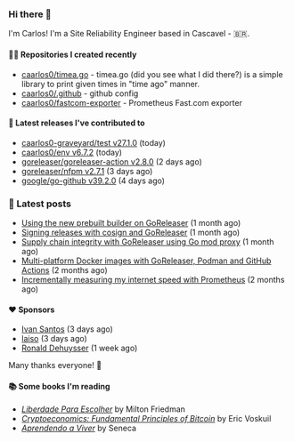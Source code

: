 ### Hi there 👋

I'm Carlos! I'm a Site Reliability Engineer based in Cascavel - 🇧🇷.

#### 👨‍💻 Repositories I created recently
- [caarlos0/timea.go](https://github.com/caarlos0/timea.go) - timea.go (did you see what I did there?) is a simple library to print given times in &#34;time ago&#34; manner.
- [caarlos0/.github](https://github.com/caarlos0/.github) - github config
- [caarlos0/fastcom-exporter](https://github.com/caarlos0/fastcom-exporter) - Prometheus Fast.com exporter

#### 🚀 Latest releases I've contributed to


- [caarlos0-graveyard/test v27.1.0](https://github.com/caarlos0-graveyard/test/releases/tag/v27.1.0) (today)
- [caarlos0/env v6.7.2](https://github.com/caarlos0/env/releases/tag/v6.7.2) (today)
- [goreleaser/goreleaser-action v2.8.0](https://github.com/goreleaser/goreleaser-action/releases/tag/v2.8.0) (2 days ago)
- [goreleaser/nfpm v2.7.1](https://github.com/goreleaser/nfpm/releases/tag/v2.7.1) (3 days ago)
- [google/go-github v39.2.0](https://github.com/google/go-github/releases/tag/v39.2.0) (4 days ago)

### 📄 Latest posts
- [Using the new prebuilt builder on GoReleaser](https://carlosbecker.com/posts/goreleaser-prebuilt/) (1 month ago)
- [Signing releases with cosign and GoReleaser](https://carlosbecker.com/posts/goreleaser-cosign/) (1 month ago)
- [Supply chain integrity with GoReleaser using Go mod proxy](https://carlosbecker.com/posts/supply-chain-goreleaser-go-mod-proxy/) (1 month ago)
- [Multi-platform Docker images with GoReleaser, Podman and GitHub Actions](https://carlosbecker.com/posts/goreleaser-actions-podman/) (2 months ago)
- [Incrementally measuring my internet speed with Prometheus](https://carlosbecker.com/posts/speedtest-prometheus/) (2 months ago)

#### ❤️ Sponsors
- [Ivan Santos](https://github.com/pragmaticivan) (3 days ago)
- [laiso](https://github.com/laiso) (3 days ago)
- [Ronald Dehuysser](https://github.com/rdehuyss) (1 week ago)

Many thanks everyone! 🙏

#### 📚 Some books I'm reading
- _[Liberdade Para Escolher](https://www.goodreads.com/book/show/17238591-liberdade-para-escolher)_ by Milton Friedman
- _[Cryptoeconomics: Fundamental Principles of Bitcoin](https://www.goodreads.com/book/show/56919322-cryptoeconomics)_ by Eric Voskuil
- _[Aprendendo a Viver](https://www.goodreads.com/book/show/28219486-aprendendo-a-viver)_ by Seneca
